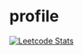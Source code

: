 # profile

[![Leetcode Stats](https://leetcard.jacoblin.cool/LukasKava)](https://leetcode.com/LukasKava/)
